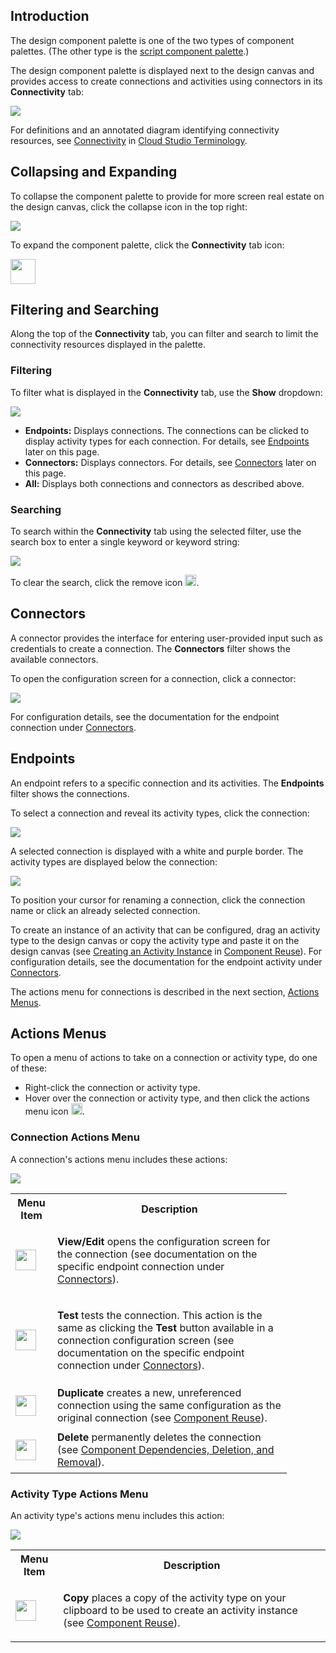 [//]: # (Design Component Palette)

## Introduction

The design component palette is one of the two types of component
palettes. (The other type is the [script component
palette](https://success.jitterbit.com/display/CS/Script+Component+Palette).)

The design component palette is displayed next to the design canvas and
provides access to create connections and activities using connectors in
its **Connectivity** tab:

<span class="confluence-embedded-file-wrapper"><img
src="https://docs-source.jitterbit.com/cs/component-palette/connectivity/all_amazon-s3_activities.png"
class="confluence-embedded-image confluence-external-resource"
data-image-src="https://docs-source.jitterbit.com/cs/component-palette/connectivity/all_amazon-s3_activities.png" /></span>

For definitions and an annotated diagram identifying connectivity
resources, see
[Connectivity](https://success.jitterbit.com/display/CS/Cloud+Studio+Terminology#CloudStudioTerminology-connectivity)
in [Cloud Studio Terminology](https://success.jitterbit.com/display/CS/Cloud+Studio+Terminology).

## Collapsing and Expanding

To collapse the component palette to provide for more screen real estate
on the design canvas, click the collapse icon in the top right:

<span
class="confluence-embedded-file-wrapper"><img src="https://docs-source.jitterbit.com/common/icons/collapse_2.png"
class="confluence-embedded-image confluence-external-resource"
data-image-src="https://docs-source.jitterbit.com/common/icons/collapse_2.png" /></span>

To expand the component palette, click the **Connectivity** tab icon:

<span
class="confluence-embedded-file-wrapper confluence-embedded-manual-size"><img
src="https://docs-source.jitterbit.com/common/icons/tab_connectivity.png"
class="confluence-embedded-image confluence-external-resource"
data-image-src="https://docs-source.jitterbit.com/common/icons/tab_connectivity.png"
height="40" /></span>

## Filtering and Searching

Along the top of the **Connectivity** tab, you can filter and search to
limit the connectivity resources displayed in the palette.

### Filtering

To filter what is displayed in the **Connectivity** tab, use the
**Show** dropdown:

<span class="confluence-embedded-file-wrapper"><img
src="https://docs-source.jitterbit.com/cs/component-palette/connectivity/show.png"
class="confluence-embedded-image confluence-external-resource"
data-image-src="https://docs-source.jitterbit.com/cs/component-palette/connectivity/show.png" /></span>

-   **Endpoints:** Displays connections. The connections can be clicked
    to display activity types for each connection. For details, see
    [Endpoints](#DesignComponentPalette-endpoints) later on this page.
-   **Connectors:** Displays connectors. For details, see
    [Connectors](#DesignComponentPalette-connectors) later on this page.
-   **All:** Displays both connections and connectors as described
    above.

### Searching

To search within the **Connectivity** tab using the selected filter, use
the search box to enter a single keyword or keyword string:

<span class="confluence-embedded-file-wrapper"><img
src="https://docs-source.jitterbit.com/cs/component-palette/connectivity/all_amazon_search.png"
class="confluence-embedded-image confluence-external-resource"
data-image-src="https://docs-source.jitterbit.com/cs/component-palette/connectivity/all_amazon_search.png" /></span>

To clear the search, click the remove icon <span
class="confluence-embedded-file-wrapper confluence-embedded-manual-size"><img src="https://docs-source.jitterbit.com/common/icons/close_10.png"
class="confluence-embedded-image confluence-external-resource"
data-image-src="https://docs-source.jitterbit.com/common/icons/close_10.png"
height="18" /></span>.


## <span id="DesignComponentPalette-connectors" class="confluence-anchor-link conf-macro output-inline" hasbody="false" macro-name="anchor"> </span>Connectors

A connector provides the interface for entering user-provided input such
as credentials to create a connection. The **Connectors** filter shows
the available connectors.

To open the configuration screen for a connection, click a connector:

<span class="confluence-embedded-file-wrapper"><img
src="https://docs-source.jitterbit.com/cs/component-palette/connectivity/connectors_amazon-s3.png"
class="confluence-embedded-image confluence-external-resource"
data-image-src="https://docs-source.jitterbit.com/cs/component-palette/connectivity/connectors_amazon-s3.png" /></span>

For configuration details, see the documentation for the endpoint
connection under [Connectors](https://success.jitterbit.com/display/CS/Connectors).

## <span id="DesignComponentPalette-endpoints" class="confluence-anchor-link conf-macro output-inline" hasbody="false" macro-name="anchor"> </span>Endpoints

An endpoint refers to a specific connection and its activities. The
**Endpoints** filter shows the connections.

To select a connection and reveal its activity types, click the
connection:

<span class="confluence-embedded-file-wrapper"><img
src="https://docs-source.jitterbit.com/cs/component-palette/connectivity/endpoints_amazon-s3_connection.png"
class="confluence-embedded-image confluence-external-resource"
data-image-src="https://docs-source.jitterbit.com/cs/component-palette/connectivity/endpoints_amazon-s3_connection.png" /></span>

A selected connection is displayed with a white and purple border. The
activity types are displayed below the connection:

<span class="confluence-embedded-file-wrapper"><img
src="https://docs-source.jitterbit.com/cs/component-palette/connectivity/endpoints_amazon-s3_activities.png"
class="confluence-embedded-image confluence-external-resource"
data-image-src="https://docs-source.jitterbit.com/cs/component-palette/connectivity/endpoints_amazon-s3_activities.png" /></span>

To position your cursor for renaming a connection, click the connection
name or click an already selected connection.

To create an instance of an activity that can be configured, drag an
activity type to the design canvas or copy the activity type and paste
it on the design canvas (see [Creating an Activity
Instance](https://success.jitterbit.com/display/CS/Component+Reuse#ComponentReuse-creating-an-activity-instance)
in [Component Reuse](https://success.jitterbit.com/display/CS/Component+Reuse)). For configuration
details, see the documentation for the endpoint activity under
[Connectors](https://success.jitterbit.com/display/CS/Connectors).

The actions menu for connections is described in the next section,
[Actions Menus](#DesignComponentPalette-actions-menus).


## <span id="DesignComponentPalette-actions-menus" class="confluence-anchor-link conf-macro output-inline" hasbody="false" macro-name="anchor"> </span>Actions Menus

To open a menu of actions to take on a connection or activity type, do
one of these:

-   Right-click the connection or activity type.
-   Hover over the connection or activity type, and then click the
    actions menu icon <span
    class="confluence-embedded-file-wrapper confluence-embedded-manual-size"><img
    src="https://docs-source.jitterbit.com/common/icons/actions-menu_24.png"
    class="confluence-embedded-image confluence-external-resource"
    data-image-src="https://docs-source.jitterbit.com/common/icons/actions-menu_24.png"
    height="18" /></span>.

### <span id="DesignComponentPalette-connection-actions-menu" class="confluence-anchor-link conf-macro output-inline" hasbody="false" macro-name="anchor"> </span>Connection Actions Menu

A connection's actions menu includes these actions:

<span class="confluence-embedded-file-wrapper"><img
src="https://docs-source.jitterbit.com/cs/component-palette/connectivity/connection_actions-menu.png"
class="confluence-embedded-image confluence-external-resource"
data-image-src="https://docs-source.jitterbit.com/cs/component-palette/connectivity/connection_actions-menu.png" /></span>

<div class="table-wrap">

<table class="relative-table confluenceTable" style="width: 87.7076%;">
<colgroup>
<col style="width: 15%" />
<col style="width: 84%" />
</colgroup>
<tbody>
<tr class="header">
<th class="confluenceTh">Menu Item</th>
<th class="confluenceTh">Description</th>
</tr>

<tr class="odd">
<td class="confluenceTd"><div class="content-wrapper">
<p><span
class="confluence-embedded-file-wrapper confluence-embedded-manual-size"><img
src="https://docs-source.jitterbit.com/cs/menu-items/view-edit.png"
class="confluence-embedded-image confluence-external-resource"
data-image-src="https://docs-source.jitterbit.com/cs/menu-items/view-edit.png"
height="33" /></span></p>
</div></td>
<td class="confluenceTd"><p><strong>View/Edit</strong> opens the
configuration screen for the connection (see documentation on <span>the
specific endpoint connection under</span><span> </span><a
href="https://success.jitterbit.com/display/CS/Connectors">Connectors</a>)<span>.</span></p></td>
</tr>
<tr class="even">
<td class="confluenceTd"><div class="content-wrapper">
<p><span
class="confluence-embedded-file-wrapper confluence-embedded-manual-size"><img
src="https://docs-source.jitterbit.com/cs/menu-items/test.png"
class="confluence-embedded-image confluence-external-resource"
data-image-src="https://docs-source.jitterbit.com/cs/menu-items/test.png"
height="33" /></span></p>
</div></td>
<td class="confluenceTd"><p><strong>Test</strong> tests the connection.
This action is the same as clicking the <strong>Test</strong><span>
button available in a connection configuration screen (see documentation
on the specific endpoint connection </span><span>under</span><span>
</span><a
href="https://success.jitterbit.com/display/CS/Connectors">Connectors</a><span>).</span></p></td>
</tr>
<tr class="odd">
<td class="confluenceTd"><div class="content-wrapper">
<p><span
class="confluence-embedded-file-wrapper confluence-embedded-manual-size"><img
src="https://docs-source.jitterbit.com/cs/menu-items/duplicate.png"
class="confluence-embedded-image confluence-external-resource"
data-image-src="https://docs-source.jitterbit.com/cs/menu-items/duplicate.png"
height="33" /></span></p>
</div></td>
<td class="confluenceTd"><strong>Duplicate</strong> creates a new,
unreferenced connection using the same configuration as the original
connection (see <a href="https://success.jitterbit.com/display/CS/Component+Reuse">Component
Reuse</a>).</td>
</tr>
<tr class="even">
<td class="confluenceTd"><div class="content-wrapper">
<p><span
class="confluence-embedded-file-wrapper confluence-embedded-manual-size"><img
src="https://docs-source.jitterbit.com/cs/menu-items/delete.png"
class="confluence-embedded-image confluence-external-resource"
data-image-src="https://docs-source.jitterbit.com/cs/menu-items/delete.png"
height="33" /></span></p>
</div></td>
<td class="confluenceTd"><strong>Delete</strong> permanently deletes the
connection (see <a
href="https://success.jitterbit.com/display/CS/Component+Dependencies%2C+Deletion%2C+and+Removal">Component
Dependencies, Deletion, and Removal</a>).</td>
</tr>
</tbody>
</table>

</div>

### <span id="DesignComponentPalette-activity-type-actions-menu" class="confluence-anchor-link conf-macro output-inline" hasbody="false" macro-name="anchor"> </span>Activity Type Actions Menu

An activity type's actions menu includes this action:

<span class="confluence-embedded-file-wrapper"><img
src="https://docs-source.jitterbit.com/cs/component-palette/connectivity/activity-type_actions-menu.png"
class="confluence-embedded-image confluence-external-resource"
data-image-src="https://docs-source.jitterbit.com/cs/component-palette/connectivity/activity-type_actions-menu.png" /></span>

<div class="table-wrap">

<table class="relative-table confluenceTable">
<colgroup>
<col style="width: 15%" />
<col style="width: 84%" />
</colgroup>
<tbody>
<tr class="header">
<th class="confluenceTh">Menu Item</th>
<th class="confluenceTh">Description</th>
</tr>

<tr class="odd">
<td class="confluenceTd"><div class="content-wrapper">
<p><span
class="confluence-embedded-file-wrapper confluence-embedded-manual-size"><img
src="https://docs-source.jitterbit.com/cs/menu-items/copy.png"
class="confluence-embedded-image confluence-external-resource"
data-image-src="https://docs-source.jitterbit.com/cs/menu-items/copy.png"
height="33" /></span></p>
</div></td>
<td class="confluenceTd"><p><strong>Copy</strong> p<span>laces a copy of
the activity type on your clipboard to be used to create an activity
instance (see </span><a href="https://success.jitterbit.com/display/CS/Component+Reuse">Component
Reuse</a><span>).</span></p></td>
</tr>
</tbody>
</table>

</div>
